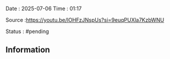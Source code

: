 Date : 2025-07-06  Time : 01:17

Source :https://youtu.be/lOHFzJNspUs?si=9euqPUXla7KzbWNU

Status : #pending 
## Information

